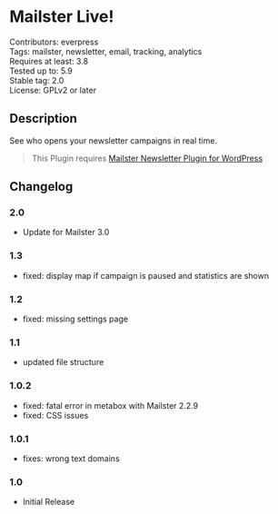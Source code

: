 # Mailster Live!

Contributors: everpress  
Tags: mailster, newsletter, email, tracking, analytics  
Requires at least: 3.8  
Tested up to: 5.9  
Stable tag: 2.0  
License: GPLv2 or later

## Description

See who opens your newsletter campaigns in real time.

> This Plugin requires [Mailster Newsletter Plugin for WordPress](https://mailster.co/?utm_campaign=wporg&utm_source=Mailster+Live&utm_medium=readme)

## Changelog

### 2.0

-   Update for Mailster 3.0

### 1.3

-   fixed: display map if campaign is paused and statistics are shown

### 1.2

-   fixed: missing settings page

### 1.1

-   updated file structure

### 1.0.2

-   fixed: fatal error in metabox with Mailster 2.2.9
-   fixed: CSS issues

### 1.0.1

-   fixes: wrong text domains

### 1.0

-   Initial Release
